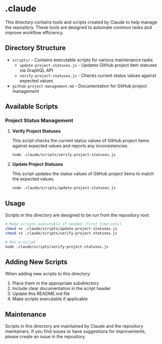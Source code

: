 # .claude

This directory contains tools and scripts created by Claude to help manage the repository. These tools are designed to automate common tasks and improve workflow efficiency.

## Directory Structure

- `scripts/` - Contains executable scripts for various maintenance tasks
  - `update-project-statuses.js` - Updates GitHub project item statuses via GraphQL API
  - `verify-project-statuses.js` - Checks current status values against expected values
- `github-project-management.md` - Documentation for GitHub project management

## Available Scripts

### Project Status Management

1. **Verify Project Statuses**
   
   This script checks the current status values of GitHub project items against expected values and reports any inconsistencies.
   
   ```bash
   node .claude/scripts/verify-project-statuses.js
   ```

2. **Update Project Statuses**
   
   This script updates the status values of GitHub project items to match the expected values.
   
   ```bash
   node .claude/scripts/update-project-statuses.js
   ```

## Usage

Scripts in this directory are designed to be run from the repository root:

```bash
# Make scripts executable if needed (first time only)
chmod +x .claude/scripts/update-project-statuses.js
chmod +x .claude/scripts/verify-project-statuses.js

# Run a script
node .claude/scripts/verify-project-statuses.js
```

## Adding New Scripts

When adding new scripts to this directory:

1. Place them in the appropriate subdirectory
2. Include clear documentation in the script header
3. Update this README.md file
4. Make scripts executable if applicable

## Maintenance

Scripts in this directory are maintained by Claude and the repository maintainers. If you find issues or have suggestions for improvements, please create an issue in the repository.